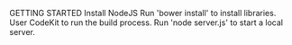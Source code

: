 GETTING STARTED
Install NodeJS
Run 'bower install' to install libraries.
User CodeKit to run the build process.
Run 'node server.js' to start a local server.